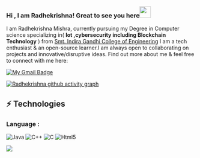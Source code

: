 ### Hi , I am Radhekrishna! Great to see you here<img src="https://media.giphy.com/media/hvRJCLFzcasrR4ia7z/giphy.gif" width="30px"/>

I am Radhekrishna Mishra, currently pursuing my Degree in Computer science specializing in( **Iot ,cybersecurity including Blockchain Technology** ) from [Smt. Indira Gandhi College of Engineering](http://sigce.edu.in/) I am a tech enthusiast & an open-source learner.I am always open to collaborating on projects and innovative/disruptive ideas. Find out more about me & feel free to connect with me here:

[![My Gmail Badge](https://img.shields.io/badge/-rajmishra52002@gmail.com-c14438?style=flat-square&logo=Gmail&logoColor=white&link=mailto:rajmishra52002@gmail.com)](mailto:rajmishra52002@gmail.com)



[![Radhekrishna github activity graph](https://activity-graph.herokuapp.com/graph?username=Radhekrishnaa&theme=xcode)](https://git.io/Radhekrishnaa)


## ⚡ Technologies

### Language :

![Java](https://img.shields.io/badge/Java-ED8B00?style=for-the-badge&logo=java&logoColor=white)
![C++](https://img.shields.io/badge/C%2B%2B-00599C?style=for-the-badge&logo=c%2B%2B&logoColor=white)
![C](https://img.shields.io/badge/C-00599C?style=for-the-badge&logo=c&logoColor=white)
![Html5](https://img.shields.io/badge/HTML5-E34F26?style=for-the-badge&logo=html5&logoColor=white)

<img 
   src="https://github-readme-stats.vercel.app/api?username=Radhekrishnaa&show_icons=true&theme=tokyonight" 
/>


    

<!--
**Radhekrishnaa/Radhekrishnaa** is a ✨ _special_ ✨ repository because its `README.md` (this file) appears on your GitHub profile.

Here are some ideas to get you started:

- 🔭 I’m currently working on ...
- 🌱 I’m currently learning ...
- 👯 I’m looking to collaborate on ...
- 🤔 I’m looking for help with ...
- 💬 Ask me about ...
- 📫 How to reach me: ...
- 😄 Pronouns: ...
- ⚡ Fun fact: ...
-->
